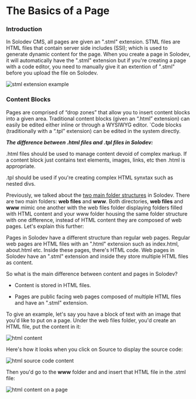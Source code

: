 # The Basics of a Page

### Introduction

In Solodev CMS, all pages are given an ".stml" extension. STML files are HTML files that contain server side includes (SSI); which is used to generate dynamic content for the page. When you create a page in Solodev, it will automatically have the ".stml" extension but if you're creating a page with a code editor, you need to manually give it an extention of ".stml" before you upload the file on Solodev.

![stml extension example](stml-extension-example.png)

### Content Blocks

Pages are comprised of “drop zones” that allow you to insert content blocks into a given area. Traditional content blocks (given an “.html” extension) can easily be edited either inline or through a WYSIWYG editor. `Code blocks (traditionally with a “.tpl” extension) can be edited in the system directly.

***The difference between .html files and .tpl files in Solodev:***

.html files should be used to manage content devoid of complex markup. If a content block just contains text elements, images, links, etc then .html is appropriate.

.tpl should be used if you're creating complex HTML synxtax such as nested divs.

Previously, we talked about the [two main folder structures](https://cms.solodev.net/workspace/websites/#website-file-structure-in-solodev) in Solodev. There are two main folders: **web files** and **www**. Both directories, **web files** and **www** mimic one another with the web files folder displaying folders filled with HTML content and your www folder housing the same folder structure with one difference, instead of HTML content they are composed of web pages. Let's explain this further:

Pages in Solodev have a different structure than regular web pages. Regular web pages are HTML files with an ".html" extension such as index.html, about.html etc. Inside these pages, there's HTML code. Web pages in Solodev have an ".stml" extension and inside they store multiple HTML files as content. 

So what is the main difference between content and pages in Solodev?

- Content is stored in HTML files.

- Pages are public facing web pages composed of multiple HTML files and have an ".stml" extension.

To give an example, let's say you have a block of text with an image that you'd like to put on a page. Under the web files folder, you'd create an HTML file, put the content in it:

![html content](example-html-content.png)

Here's how it looks when you click on Source to display the source code:

![html source code content](example-html-content-source-code.png)

Then you'd go to the **www** folder and and insert that HTML file in the .stml file:

![html content  on a page](html-content-on-a-page.png)